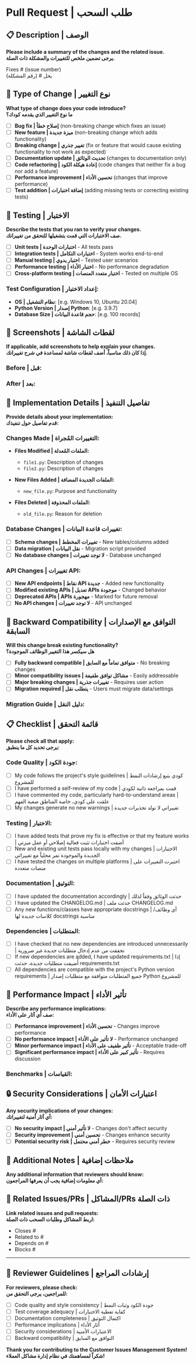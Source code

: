 # Pull Request | طلب السحب

## 📋 Description | الوصف
**Please include a summary of the changes and the related issue.**  
**يرجى تضمين ملخص للتغييرات والمشكلة ذات الصلة.**

Fixes # (issue number)  
يحل # (رقم المشكلة)

## 🔄 Type of Change | نوع التغيير
**What type of change does your code introduce?**  
**ما نوع التغيير الذي يقدمه كودك؟**

- [ ] **Bug fix | إصلاح خطأ** (non-breaking change which fixes an issue)
- [ ] **New feature | ميزة جديدة** (non-breaking change which adds functionality)
- [ ] **Breaking change | تغيير جذري** (fix or feature that would cause existing functionality to not work as expected)
- [ ] **Documentation update | تحديث الوثائق** (changes to documentation only)
- [ ] **Code refactoring | إعادة هيكلة الكود** (code changes that neither fix a bug nor add a feature)
- [ ] **Performance improvement | تحسين الأداء** (changes that improve performance)
- [ ] **Test addition | إضافة اختبارات** (adding missing tests or correcting existing tests)

## 🧪 Testing | الاختبار
**Describe the tests that you ran to verify your changes.**  
**صف الاختبارات التي قمت بتشغيلها للتحقق من تغييراتك.**

- [ ] **Unit tests | اختبارات الوحدة** - All tests pass
- [ ] **Integration tests | اختبارات التكامل** - System works end-to-end
- [ ] **Manual testing | اختبار يدوي** - Tested user scenarios
- [ ] **Performance testing | اختبار الأداء** - No performance degradation
- [ ] **Cross-platform testing | اختبار متعدد المنصات** - Tested on multiple OS

### Test Configuration | إعداد الاختبار:
- **OS | نظام التشغيل**: [e.g. Windows 10, Ubuntu 20.04]
- **Python Version | إصدار Python**: [e.g. 3.9.7]
- **Database Size | حجم قاعدة البيانات**: [e.g. 100 records]

## 📸 Screenshots | لقطات الشاشة
**If applicable, add screenshots to help explain your changes.**  
**إذا كان ذلك مناسباً، أضف لقطات شاشة لمساعدة في شرح تغييراتك.**

### Before | قبل:
<!-- Add screenshots of the system before your changes -->

### After | بعد:
<!-- Add screenshots of the system after your changes -->

## 🔧 Implementation Details | تفاصيل التنفيذ
**Provide details about your implementation:**  
**قدم تفاصيل حول تنفيذك:**

### Changes Made | التغييرات المُجراة:
- **Files Modified | الملفات المُعدلة:**
  - `file1.py`: Description of changes
  - `file2.py`: Description of changes

- **New Files Added | الملفات الجديدة المضافة:**
  - `new_file.py`: Purpose and functionality

- **Files Deleted | الملفات المحذوفة:**
  - `old_file.py`: Reason for deletion

### Database Changes | تغييرات قاعدة البيانات:
- [ ] **Schema changes | تغييرات المخطط** - New tables/columns added
- [ ] **Data migration | نقل البيانات** - Migration script provided
- [ ] **No database changes | لا توجد تغييرات** - Database unchanged

### API Changes | تغييرات API:
- [ ] **New API endpoints | نقاط API جديدة** - Added new functionality
- [ ] **Modified existing APIs | تعديل APIs موجودة** - Changed behavior
- [ ] **Deprecated APIs | APIs مهجورة** - Marked for future removal
- [ ] **No API changes | لا توجد تغييرات** - API unchanged

## 🔄 Backward Compatibility | التوافق مع الإصدارات السابقة
**Will this change break existing functionality?**  
**هل سيكسر هذا التغيير الوظائف الموجودة؟**

- [ ] **Fully backward compatible | متوافق تماماً مع السابق** - No breaking changes
- [ ] **Minor compatibility issues | مشاكل توافق طفيفة** - Easily addressable
- [ ] **Major breaking changes | تغييرات جذرية** - Requires user action
- [ ] **Migration required | يتطلب نقل** - Users must migrate data/settings

### Migration Guide | دليل النقل:
<!-- If breaking changes exist, provide migration steps -->

## 📋 Checklist | قائمة التحقق
**Please check all that apply:**  
**يرجى تحديد كل ما ينطبق:**

### Code Quality | جودة الكود:
- [ ] My code follows the project's style guidelines | كودي يتبع إرشادات النمط للمشروع
- [ ] I have performed a self-review of my code | قمت بمراجعة ذاتية لكودي
- [ ] I have commented my code, particularly hard-to-understand areas | علقت على كودي، خاصة المناطق صعبة الفهم
- [ ] My changes generate no new warnings | تغييراتي لا تولد تحذيرات جديدة

### Testing | الاختبار:
- [ ] I have added tests that prove my fix is effective or that my feature works | أضفت اختبارات تثبت فعالية إصلاحي أو عمل ميزتي
- [ ] New and existing unit tests pass locally with my changes | الاختبارات الجديدة والموجودة تمر محلياً مع تغييراتي
- [ ] I have tested the changes on multiple platforms | اختبرت التغييرات على منصات متعددة

### Documentation | التوثيق:
- [ ] I have updated the documentation accordingly | حدثت الوثائق وفقاً لذلك
- [ ] I have updated the CHANGELOG.md | حدثت ملف CHANGELOG.md
- [ ] Any new functions/classes have appropriate docstrings | أي وظائف/كلاسات جديدة لها docstrings مناسبة

### Dependencies | المتطلبات:
- [ ] I have checked that no new dependencies are introduced unnecessarily | تحققت من عدم إدخال متطلبات جديدة غير ضرورية
- [ ] If new dependencies are added, I have updated requirements.txt | إذا أُضيفت متطلبات جديدة، حدثت requirements.txt
- [ ] All dependencies are compatible with the project's Python version requirements | جميع المتطلبات متوافقة مع متطلبات إصدار Python للمشروع

## 🚀 Performance Impact | تأثير الأداء
**Describe any performance implications:**  
**صف أي آثار على الأداء:**

- [ ] **Performance improvement | تحسين الأداء** - Changes improve performance
- [ ] **No performance impact | لا تأثير على الأداء** - Performance unchanged
- [ ] **Minor performance impact | تأثير طفيف على الأداء** - Acceptable trade-off
- [ ] **Significant performance impact | تأثير كبير على الأداء** - Requires discussion

### Benchmarks | القياسات:
<!-- If performance testing was done, include results -->

## 🔒 Security Considerations | اعتبارات الأمان
**Any security implications of your changes:**  
**أي آثار أمنية لتغييراتك:**

- [ ] **No security impact | لا تأثير أمني** - Changes don't affect security
- [ ] **Security improvement | تحسين أمني** - Changes enhance security
- [ ] **Potential security risk | خطر أمني محتمل** - Requires security review

## 📝 Additional Notes | ملاحظات إضافية
**Any additional information that reviewers should know:**  
**أي معلومات إضافية يجب أن يعرفها المراجعون:**

## 🔗 Related Issues/PRs | المشاكل/PRs ذات الصلة
**Link related issues and pull requests:**  
**اربط المشاكل وطلبات السحب ذات الصلة:**

- Closes #
- Related to #
- Depends on #
- Blocks #

---

## 👀 Reviewer Guidelines | إرشادات المراجع
**For reviewers, please check:**  
**للمراجعين، يرجى التحقق من:**

- [ ] Code quality and style consistency | جودة الكود وثبات النمط
- [ ] Test coverage adequacy | كفاية تغطية الاختبارات
- [ ] Documentation completeness | اكتمال التوثيق
- [ ] Performance implications | آثار الأداء
- [ ] Security considerations | الاعتبارات الأمنية
- [ ] Backward compatibility | التوافق مع السابق

**Thank you for contributing to the Customer Issues Management System!**  
**شكراً لمساهمتك في نظام إدارة مشاكل العملاء!**